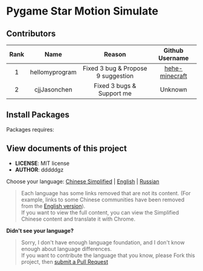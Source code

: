 # Pygame Star Motion Simulate

## Contributors

| Rank |      Name      |               Reason               |                   Github Username                   |
|:----:|:--------------:|:----------------------------------:|:---------------------------------------------------:|
|  1   | hellomyprogram | Fixed 3 bug & Propose 9 suggestion | [hehe-minecraft](https://github.com/hehe-minecraft) |
|  2   |  cjjJasonchen  |     Fixed 3 bugs & Support me      |                       Unknown                       |

## Install Packages

Packages requires:

## View documents of this project

- **LICENSE**: MIT license
- **AUTHOR**: dddddgz

Choose your language: [Chinese Simplified](README-zh.md) | [English](README-en.md) | [Russian](README-ru.md)

> Each language has some links removed that are not its content. (For example, links to some Chinese communities have been removed from the [English version](README-en.md)).  
> If you want to view the full content, you can view the Simplified Chinese content and translate it with Chrome.

**Didn't see your language?**  
> Sorry, I don't have enough language foundation, and I don't know enough about language differences.  
> If you want to contribute the language that you know, please Fork this project, then [submit a Pull Request](https://github.com/dddddgz/star-motion-simulate/pulls)
